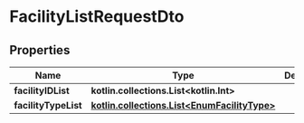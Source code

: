 
# FacilityListRequestDto

## Properties
Name | Type | Description | Notes
------------ | ------------- | ------------- | -------------
**facilityIDList** | **kotlin.collections.List&lt;kotlin.Int&gt;** |  | 
**facilityTypeList** | [**kotlin.collections.List&lt;EnumFacilityType&gt;**](EnumFacilityType.md) |  | 



